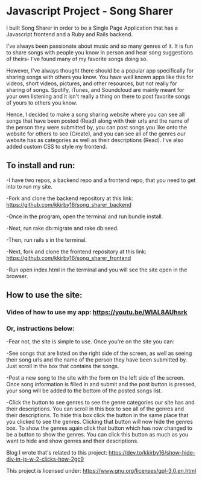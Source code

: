 # Javascript Project - Song Sharer

I built Song Sharer in order to be a Single Page Application that has a Javascript frontend and a Ruby and Rails backend.

I've always been passionate about music and so many genres of it. It is fun to share songs with people you know in person and hear song suggestions of theirs- I've found many of my favorite songs doing so.

However, I've always thought there should be a popular app specifically for sharing songs with others you know. You have well known apps like this for videos, short videos, pictures, and other resources, but not really for sharing of songs. Spotify, iTunes, and Soundcloud are mainly meant for your own listening and it isn't really a thing on there to post favorite songs of yours to others you know.

Hence, I decided to make a song sharing website where you can see all songs that have been posted (Read) along with their urls and the name of the person they were submitted by, you can post songs you like onto the website for others to see (Create), and you can see all of the genres our website has as categories as well as their descriptions (Read). I've also added custom CSS to style my frontend.

## To install and run:

-I have two repos, a backend repo and a frontend repo, that you need to get into to run my site.

-Fork and clone the backend repository at this link: https://github.com/kkirby16/song_sharer_backend

-Once in the program, open the terminal and run bundle install.

-Next, run rake db:migrate and rake db:seed.

-Then, run rails s in the terminal.

-Next, fork and clone the frontend repository at this link: https://github.com/kkirby16/song_sharer_frontend

-Run open index.html in the terminal and you will see the site open in the browser.

## How to use the site:

### Video of how to use my app: https://youtu.be/WlAL8AUhsrk

### Or, instructions below:

-Fear not, the site is simple to use. Once you're on the site you can:

-See songs that are listed on the right side of the screen, as well as seeing their song urls and the name of the person they have been submitted by. Just scroll in the box that contains the songs.

-Post a new song to the site with the form on the left side of the screen. Once song information is filled in and submit and the post button is pressed, your song will be added to the bottom of the posted songs list.

-Click the button to see genres to see the genre categories our site has and their descriptions. You can scroll in this box to see all of the genres and their descriptions. To hide this box click the button in the same place that you clicked to see the genres. Clicking that button will now hide the genres box. To show the genres again click that button which has now changed to be a button to show the genres. You can click this button as much as you want to hide and show genres and their descriptions.

Blog I wrote that's related to this project: https://dev.to/kkirby16/show-hide-div-in-js-w-2-clicks-how-2gc9

This project is licensed under: https://www.gnu.org/licenses/gpl-3.0.en.html
